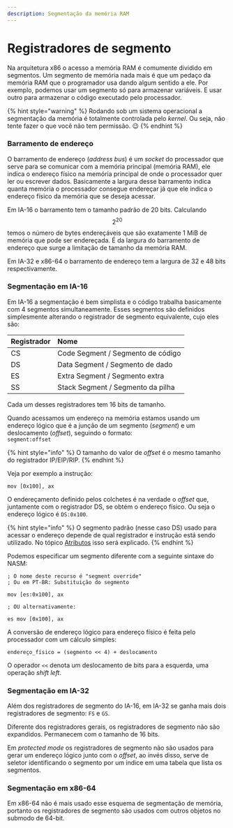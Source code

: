 ```yaml
---
description: Segmentação da memória RAM
---
```


# Registradores de segmento

Na arquitetura x86 o acesso a memória RAM é comumente dividido em segmentos. Um segmento de memória nada mais é que um pedaço da memória RAM que o programador usa dando algum sentido a ele. Por exemplo, podemos usar um segmento só para armazenar variáveis. E usar outro para armazenar o código executado pelo processador.

{% hint style="warning" %}
Rodando sob um sistema operacional a segmentação da memória é totalmente controlada pelo _kernel_. Ou seja, não tente fazer o que você não tem permissão. 😉 
{% endhint %}

### Barramento de endereço

O barramento de endereço \(_address bus_\) é um _socket_ do processador que serve para se comunicar com a memória principal \(memória RAM\), ele indica o endereço físico na memória principal de onde o processador quer ler ou escrever dados. Basicamente a largura desse barramento indica quanta memória o processador consegue endereçar já que ele indica o endereço físico da memória que se deseja acessar.

Em IA-16 o barramento tem o tamanho padrão de 20 bits. Calculando  $$2^{20}$$ temos o número de bytes endereçáveis que são exatamente 1 MiB de memória que pode ser endereçada. É da largura do barramento de endereço que surge a limitação de tamanho da memória RAM.

Em IA-32 e x86-64 o barramento de endereço tem a largura de 32 e 48 bits respectivamente.

### Segmentação em IA-16

Em IA-16 a segmentação é bem simplista e o código trabalha basicamente com 4 segmentos simultaneamente. Esses segmentos são definidos simplesmente alterando o registrador de segmento equivalente, cujo eles são:

| Registrador | Nome |
| :--- | :--- |
| CS | Code Segment / Segmento de código |
| DS | Data Segment / Segmento de dado |
| ES | Extra Segment / Segmento extra |
| SS | Stack Segment / Segmento da pilha |

Cada um desses registradores tem 16 bits de tamanho.

Quando acessamos um endereço na memória estamos usando um endereço lógico que é a junção de um segmento \(_segment_\) e um deslocamento \(_offset_\), seguindo o formato:  
`segment:offset`

{% hint style="info" %}
O tamanho do valor de _offset_ é o mesmo tamanho do registrador IP/EIP/RIP.
{% endhint %}

Veja por exemplo a instrução:

```text
mov [0x100], ax
```

O endereçamento definido pelos colchetes é na verdade o _offset_ que, juntamente com o registrador DS, se obtém o endereço físico. Ou seja o endereço lógico é `DS:0x100`.

{% hint style="info" %}
O segmento padrão \(nesse caso DS\) usado para acessar o endereço depende de qual registrador e instrução está sendo utilizado. No tópico [Atributos](atributos.md#segment) isso será explicado.
{% endhint %}

Podemos especificar um segmento diferente com a seguinte sintaxe do NASM:

```text
; O nome deste recurso é "segment override"
; Ou em PT-BR: Substituição do segmento

mov [es:0x100], ax

; OU alternativamente:

es mov [0x100], ax
```

A conversão de endereço lógico para endereço físico é feita pelo processador com um cálculo simples:

```text
endereço_físico = (segmento << 4) + deslocamento
```

O operador `<<` denota um deslocamento de bits para a esquerda, uma operação _shift left_.

### Segmentação em IA-32

Além dos registradores de segmento do IA-16, em IA-32 se ganha mais dois registradores de segmento:  `FS` e `GS`.

Diferente dos registradores gerais, os registradores de segmento não são expandidos. Permanecem com o tamanho de 16 bits.

Em _protected mode_ os registradores de segmento não são usados para gerar um endereço lógico junto com o _offset_, ao invés disso, serve de seletor identificando o segmento por um índice em uma tabela que lista os segmentos.

### Segmentação em x86-64

Em x86-64 não é mais usado esse esquema de segmentação de memória, portanto os registradores de segmento são usados com outros objetos no submodo de 64-bit.

